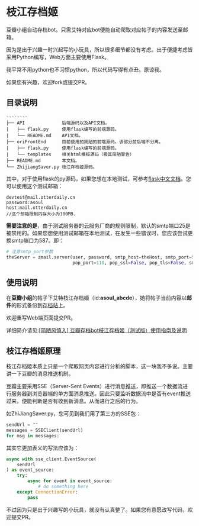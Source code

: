 # 枝江存档姬
豆瓣小组自动存档bot。只需艾特对应bot便能自动爬取对应帖子的内容发送至邮箱。

因为是出于兴趣一时兴起写的小玩具，所以很多细节都没有考虑。出于便捷考虑皆采用Python编写，Web方面主要使用Flask。

我平常不用python也不习惯python，所以代码写得有点丑。原谅我。

如果您有兴趣，欢迎fork或提交PR。


## 目录说明

```
--------
├── API	             后端源码以及API文档。
|	├── flask.py	 使用flask编写的前端源码。
|	└── README.md	 API文档。
├── oriFrontEnd		 目前使用的简陋的前端源码。该部分前后端不分离。
|	├── flask.py	 使用flask编写的前端源码。
|	└── templates	 相关html模板源码（极其简陋警告）
├── README.md		 本文档。
└── ZhijiangSaver.py 枝江存档姬源码。
```

其中，对于使用flask的py源码，如果您想在本地测试，可参考[flask中文文档](https://flask.net.cn/foreword.html)。您可以使用这个测试邮箱：

```
devtest@mail.otterdaily.cn
password:asoul
host:mail.otterdaily.cn
//这个邮箱限制内存大小为100MB.
```

**需要注意的是**，由于测试服务器的云服务厂商的规则限制，默认的smtp端口25是被禁用的。如果您想使用测试邮箱在本地测试，在发生一些错误时，您应该尝试更换smtp端口为587。即：

```python
# 注意smtp_port参数
theServer = zmail.server(user, password, smtp_host=theHost, smtp_port=587, pop_host=theHost,
                         pop_port=110, pop_ssl=False, pop_tls=False, smtp_ssl=False, smtp_tls=False)
```

## 使用说明

在**豆瓣小组**的帖子下艾特枝江存档姬（id:**asoul_abcde**），她将帖子当前内容以**邮件**的形式备份到[存档站](http://asoul.otterdaily.cn:9900)上。

欢迎重写Web端页面提交PR。

详细简介请见:[[简陋风慎入] 豆瓣存档bot枝江存档姬（测试版）使用指南及说明 ](https://www.douban.com/group/topic/268799808)

## 枝江存档姬原理
枝江存档姬本质上只是一个爬取网页内容进行分析的脚本，这一块我不多说。主要讲一下豆瓣的消息推送机制。

豆瓣主要采用SSE（Server-Sent Events）进行消息推送，即推送一个数据流进行服务器到浏览器端的单方面消息推送。因此只要监听数据流中是否有event推送过来，便能判断是否有收到新消息。从而进行之后的行为。

如ZhiJiangSaver.py，您可见到我们用了第三方的SSE包：

```python
sendUrl = ""
messages = SSEClient(sendUrl)
for msg in messages:
```

其实它更加表义的写法应该为：
```python
async with sse_client.EventSource(
    sendUrl
) as event_source:
    try:
        async for event in event_source:
            # do something here
    except ConnectionError:
        pass
```

不过因为只是出于兴趣写的小玩具，就没有认真整了。如果您有意愿改写代码，欢迎提交PR。
